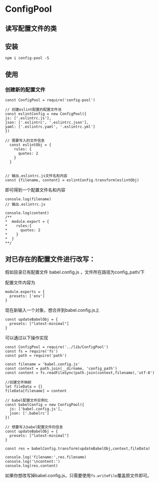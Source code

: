 # ConfigPool
读写配置文件的类
---
## 安装
```
npm i config-pool -S
```

## 使用
### 创建新的配置文件
```
const ConfigPool = require('config-pool')

// 创建eslint配置的配置文件池
const eslintConfig = new ConfigPool({
js: ['.eslintrc.js'],
json: ['.eslintrc', '.eslintrc.json'],
yaml: ['.eslintrc.yaml', '.eslintrc.yml']
})

// 需要写入的文件信息
  const eslintObj = {
    rules: {
      quotes: 2
    }
  }


// 输出.eslintrc.js文件名和内容
const {filename, content} = eslintConfig.transform(eslintObj)
```

即可得到一个配置文件名和内容
```
console.log(filename)
// 输出.eslintrc.js

console.log(content)
/**
*  module.export = {
*    rules:{
*      quotes: 2
*    }
*  }
**/
```

## 对已存在的配置文件进行改写：
假如目录已有配置文件 babel.config.js ，文件所在路径为config_path/下

配置文件内容为
```
module.exports = {
  presets: ['env']
}
```
现在新输入一个对象，想合并到babel.config.js上
```
const updateBabelObj = {
  presets: ["latest-minimal"]
}
```
可以通过以下操作实现
```
const ConfigPool = require('../lib/ConfigPool')
const fs = require('fs')
const path = require('path')

const filename = 'babel.config.js'
const context = path.join(__dirname, 'config_path')
const content = fs.readFileSync(path.join(context,filename),'utf-8')

//创建文件映射
let fileData = {}
fileData[filename] = content

// babel配置文件实例化
const babelConfig = new ConfigPool({
  js: ['babel.config.js'],
  json: ['.babelrc']
})

// 想要写入babel配置文件的信息
const updateBabelObj = {
  presets: ["latest-minimal"]
}

const res = babelConfig.transform(updateBabelObj,context,fileData)

console.log('filename:',res.filename)
console.log('\ncontent:')
console.log(res.content)
```

如果你想改写掉babel.config.js，只需要使用`fs.writeFile`覆盖原文件即可。